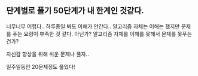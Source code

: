 단계별로 풀기 50단계가 내 한계인 것같다.
----------------------------

너무너무 어렵다..
하루종일 봐도 이해가 안간다.. 알고리즘 자체는 이해는 했지만 문제를 푸는 요령이 부족한 것 같다.
아닌가? 알고리즘 자체를 이해를 못해서 문제를 못푸는 건가?

자신감 향상을 위해 쉬운 문제나 풀자.. 

일주일동안 20문제정도 풀었다!